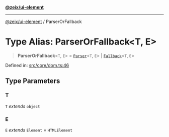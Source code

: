 [**@zeix/ui-element**](../README.md)

***

[@zeix/ui-element](../globals.md) / ParserOrFallback

# Type Alias: ParserOrFallback\<T, E\>

> **ParserOrFallback**\<`T`, `E`\> = [`Parser`](Parser.md)\<`T`, `E`\> \| [`Fallback`](Fallback.md)\<`T`, `E`\>

Defined in: [src/core/dom.ts:46](https://github.com/zeixcom/ui-element/blob/9f9c8943091140c68eaabf44011b82d99588c469/src/core/dom.ts#L46)

## Type Parameters

### T

`T` *extends* `object`

### E

`E` *extends* `Element` = `HTMLElement`
